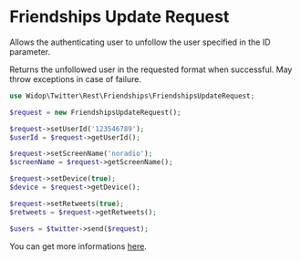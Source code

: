 # Friendships Update Request

Allows the authenticating user to unfollow the user specified in the ID parameter.

Returns the unfollowed user in the requested format when successful.
May throw exceptions in case of failure.

``` php
use Widop\Twitter\Rest\Friendships\FriendshipsUpdateRequest;

$request = new FriendshipsUpdateRequest();

$request->setUserId('123546789');
$userId = $request->getUserId();

$request->setScreenName('noradio');
$screenName = $request->getScreenName();

$request->setDevice(true);
$device = $request->getDevice();

$request->setRetweets(true);
$retweets = $request->getRetweets();

$users = $twitter->send($request);
```

You can get more informations [here](https://dev.twitter.com/docs/api/1.1/post/friendships/update).
